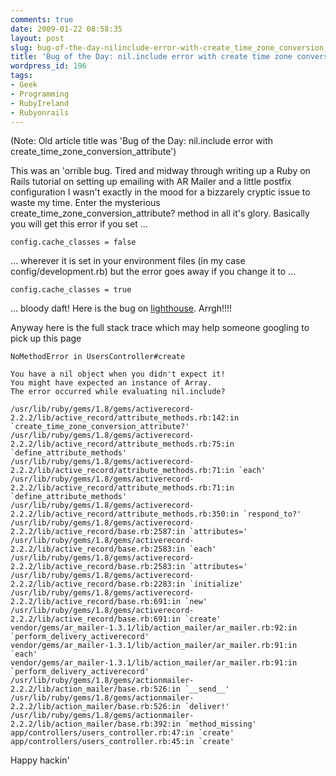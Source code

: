 ```yaml
---
comments: true
date: 2009-01-22 08:58:35
layout: post
slug: bug-of-the-day-nilinclude-error-with-create_time_zone_conversion_attribute
title: 'Bug of the Day: nil.include error with create time zone conversion attribute'
wordpress_id: 196
tags:
- Geek
- Programming
- RubyIreland
- Rubyonrails
---
```


(Note: Old article title was 'Bug of the Day: nil.include error with create_time_zone_conversion_attribute')

This was an 'orrible bug. Tired and midway through writing up a Ruby on Rails tutorial on setting up emailing with AR Mailer and a little postfix configuration I wasn't exactly in the mood for a bizzarely cryptic issue to waste my time. Enter the mysterious create_time_zone_conversion_attribute? method in all it's glory. Basically you will get this error if you set ...

    config.cache_classes = false

... wherever it is set in your environment files (in my case config/development.rb) but the error goes away if you change it to ...

    config.cache_classes = true

... bloody daft! Here is the bug on [lighthouse](http://rails.lighthouseapp.com/projects/8994/tickets/1339-arbase-should-not-be-nuking-its-children-just-because-it-lost-interest). Arrgh!!!!

Anyway here is the full stack trace which may help someone googling to pick up this page


    NoMethodError in UsersController#create
    
    You have a nil object when you didn't expect it!
    You might have expected an instance of Array.
    The error occurred while evaluating nil.include?
    
    /usr/lib/ruby/gems/1.8/gems/activerecord-2.2.2/lib/active_record/attribute_methods.rb:142:in `create_time_zone_conversion_attribute?'
    /usr/lib/ruby/gems/1.8/gems/activerecord-2.2.2/lib/active_record/attribute_methods.rb:75:in `define_attribute_methods'
    /usr/lib/ruby/gems/1.8/gems/activerecord-2.2.2/lib/active_record/attribute_methods.rb:71:in `each'
    /usr/lib/ruby/gems/1.8/gems/activerecord-2.2.2/lib/active_record/attribute_methods.rb:71:in `define_attribute_methods'
    /usr/lib/ruby/gems/1.8/gems/activerecord-2.2.2/lib/active_record/attribute_methods.rb:350:in `respond_to?'
    /usr/lib/ruby/gems/1.8/gems/activerecord-2.2.2/lib/active_record/base.rb:2587:in `attributes='
    /usr/lib/ruby/gems/1.8/gems/activerecord-2.2.2/lib/active_record/base.rb:2583:in `each'
    /usr/lib/ruby/gems/1.8/gems/activerecord-2.2.2/lib/active_record/base.rb:2583:in `attributes='
    /usr/lib/ruby/gems/1.8/gems/activerecord-2.2.2/lib/active_record/base.rb:2283:in `initialize'
    /usr/lib/ruby/gems/1.8/gems/activerecord-2.2.2/lib/active_record/base.rb:691:in `new'
    /usr/lib/ruby/gems/1.8/gems/activerecord-2.2.2/lib/active_record/base.rb:691:in `create'
    vendor/gems/ar_mailer-1.3.1/lib/action_mailer/ar_mailer.rb:92:in `perform_delivery_activerecord'
    vendor/gems/ar_mailer-1.3.1/lib/action_mailer/ar_mailer.rb:91:in `each'
    vendor/gems/ar_mailer-1.3.1/lib/action_mailer/ar_mailer.rb:91:in `perform_delivery_activerecord'
    /usr/lib/ruby/gems/1.8/gems/actionmailer-2.2.2/lib/action_mailer/base.rb:526:in `__send__'
    /usr/lib/ruby/gems/1.8/gems/actionmailer-2.2.2/lib/action_mailer/base.rb:526:in `deliver!'
    /usr/lib/ruby/gems/1.8/gems/actionmailer-2.2.2/lib/action_mailer/base.rb:392:in `method_missing'
    app/controllers/users_controller.rb:47:in `create'
    app/controllers/users_controller.rb:45:in `create'



Happy hackin'

